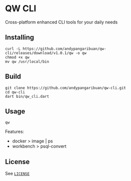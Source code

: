 <!--
pubspec.yaml
dev_dependencies:
  # dtg:
    # path: /Users/apangaribuan/repo/github/dtg
-->

# QW CLI

Cross-platform enhanced CLI tools for your daily needs

## Installing

```shell
curl -L https://github.com/andypangaribuan/qw-cli/releases/download/v1.0.1/qw -o qw
chmod +x qw
mv qw /usr/local/bin
```

## Build

```shell
git clone https://github.com/andypangaribuan/qw-cli.git
cd qw-cli
dart bin/qw_cli.dart
```

## Usage

```shell
qw
```

Features:
- docker > image | ps
- workbench > psql-convert

## License

See [`LICENSE`](./LICENSE)

